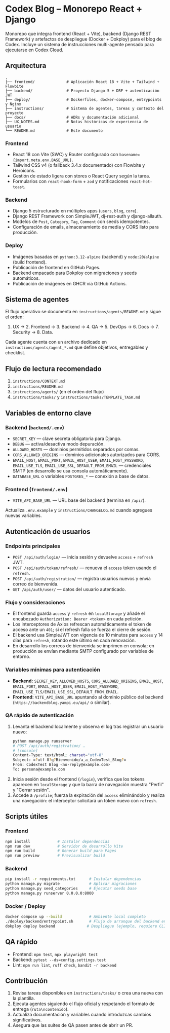 # Codex Blog – Monorepo React + Django

Monorepo que integra frontend (React + Vite), backend (Django REST Framework) y artefactos de despliegue (Docker + Dokploy) para el blog de Codex. Incluye un sistema de instrucciones multi-agente pensado para ejecutarse en Codex Cloud.

## Arquitectura

```
.
├── frontend/              # Aplicación React 18 + Vite + Tailwind + Flowbite
├── backend/               # Proyecto Django 5 + DRF + autenticación JWT
├── deploy/                # Dockerfiles, docker-compose, entrypoints y Nginx
├── instructions/          # Sistema de agentes, tareas y contexto del proyecto
├── docs/                  # ADRs y documentación adicional
├── UX_NOTES.md            # Notas históricas de experiencia de usuario
└── README.md              # Este documento
```

### Frontend
- React 18 con Vite (SWC) y Router configurado con `basename={import.meta.env.BASE_URL}`.
- Tailwind CSS v4 (o fallback 3.4.x documentado) con Flowbite y Heroicons.
- Gestión de estado ligera con stores o React Query según la tarea.
- Formularios con `react-hook-form` + `zod` y notificaciones `react-hot-toast`.

### Backend
- Django 5 estructurado en múltiples apps (`users`, `blog`, `core`).
- Django REST Framework con SimpleJWT, dj-rest-auth y django-allauth.
- Modelos de `Post`, `Category`, `Tag`, `Comment` con seeds idempotentes.
- Configuración de emails, almacenamiento de media y CORS listo para producción.

### Deploy
- Imágenes basadas en `python:3.12-alpine` (backend) y `node:20`/`alpine` (build frontend).
- Publicación de frontend en GitHub Pages.
- Backend empacado para Dokploy con migraciones y seeds automáticos.
- Publicación de imágenes en GHCR vía GitHub Actions.

## Sistema de agentes

El flujo operativo se documenta en `instructions/agents/README.md` y sigue el orden:

1. UX → 2. Frontend → 3. Backend → 4. QA → 5. DevOps → 6. Docs → 7. Security → 8. Data.

Cada agente cuenta con un archivo dedicado en `instructions/agents/agent_*.md` que define objetivos, entregables y checklist.

## Flujo de lectura recomendado

1. `instructions/CONTEXT.md`
2. `instructions/README.md`
3. `instructions/agents/` (en el orden del flujo)
4. `instructions/tasks/` y `instructions/tasks/TEMPLATE_TASK.md`

## Variables de entorno clave

### Backend (`backend/.env`)
- `SECRET_KEY` — clave secreta obligatoria para Django.
- `DEBUG` — activa/desactiva modo depuración.
- `ALLOWED_HOSTS` — dominios permitidos separados por comas.
- `CORS_ALLOWED_ORIGINS` — dominios adicionales autorizados para CORS.
- `EMAIL_HOST`, `EMAIL_PORT`, `EMAIL_HOST_USER`, `EMAIL_HOST_PASSWORD`, `EMAIL_USE_TLS`, `EMAIL_USE_SSL`, `DEFAULT_FROM_EMAIL` — credenciales SMTP (en desarrollo se usa consola automáticamente).
- `DATABASE_URL` o variables `POSTGRES_*` — conexión a base de datos.

### Frontend (`frontend/.env`)
- `VITE_API_BASE_URL` — URL base del backend (termina en `/api/`).

Actualiza `.env.example` y `instructions/CHANGELOG.md` cuando agregues nuevas variables.

## Autenticación de usuarios

### Endpoints principales
- `POST /api/auth/login/` — inicia sesión y devuelve `access` + `refresh` JWT.
- `POST /api/auth/token/refresh/` — renueva el `access` token usando el `refresh`.
- `POST /api/auth/registration/` — registra usuarios nuevos y envía correo de bienvenida.
- `GET /api/auth/user/` — datos del usuario autenticado.

### Flujo y consideraciones
- El frontend guarda `access` y `refresh` en `localStorage` y añade el encabezado `Authorization: Bearer <token>` en cada petición.
- Los interceptores de Axios refrescan automáticamente el token de acceso ante un `401`; si el refresh falla se fuerza el cierre de sesión.
- El backend usa SimpleJWT con vigencia de 10 minutos para `access` y 14 días para `refresh`, rotando este último en cada renovación.
- En desarrollo los correos de bienvenida se imprimen en consola; en producción se envían mediante SMTP configurado por variables de entorno.

### Variables mínimas para autenticación
- **Backend:** `SECRET_KEY`, `ALLOWED_HOSTS`, `CORS_ALLOWED_ORIGINS`, `EMAIL_HOST`, `EMAIL_PORT`, `EMAIL_HOST_USER`, `EMAIL_HOST_PASSWORD`, `EMAIL_USE_TLS/EMAIL_USE_SSL`, `DEFAULT_FROM_EMAIL`.
- **Frontend:** `VITE_API_BASE_URL` apuntando al dominio público del backend (`https://backendblog.yampi.eu/api/` o similar).

### QA rápido de autenticación
1. Levanta el backend localmente y observa el log tras registrar un usuario nuevo:
   ```bash
   python manage.py runserver
   # POST /api/auth/registration/ …
   # [console]
   Content-Type: text/html; charset="utf-8"
   Subject: =?utf-8?q?Bienvenido/a_a_CodexTest_Blog?=
   From: CodexTest Blog <no-reply@example.com>
   To: persona@example.com
   ```
2. Inicia sesión desde el frontend (`/login`), verifica que los tokens aparecen en `localStorage` y que la barra de navegación muestra "Perfil" y "Cerrar sesión".
3. Accede a `/profile`; fuerza la expiración del `access` eliminándolo y realiza una navegación: el interceptor solicitará un token nuevo con `refresh`.

## Scripts útiles

### Frontend
```bash
npm install            # Instalar dependencias
npm run dev            # Servidor de desarrollo Vite
npm run build          # Generar build para Pages
npm run preview        # Previsualizar build
```

### Backend
```bash
pip install -r requirements.txt      # Instalar dependencias
python manage.py migrate             # Aplicar migraciones
python manage.py seed_categories     # Ejecutar seeds base
python manage.py runserver 0.0.0.0:8000
```

### Docker / Deploy
```bash
docker compose up --build            # Ambiente local completo
./deploy/backend/entrypoint.sh       # Flujo de arranque del backend en contenedor
dokploy deploy backend              # Despliegue (ejemplo, requiere CLI configurada)
```

## QA rápido

- Frontend: `npm test`, `npx playwright test`
- Backend: `pytest --ds=config.settings.test`
- Lint: `npm run lint`, `ruff check`, `bandit -r backend`

## Contribución

1. Revisa tareas disponibles en `instructions/tasks/` o crea una nueva con la plantilla.
2. Ejecuta agentes siguiendo el flujo oficial y respetando el formato de entrega (`ruta\ncontenido`).
3. Actualiza documentación y variables cuando introduzcas cambios significativos.
4. Asegura que las suites de QA pasen antes de abrir un PR.
